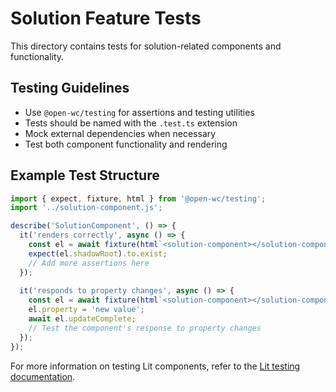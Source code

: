 # Solution Feature Tests

This directory contains tests for solution-related components and functionality.

## Testing Guidelines

- Use `@open-wc/testing` for assertions and testing utilities
- Tests should be named with the `.test.ts` extension
- Mock external dependencies when necessary
- Test both component functionality and rendering

## Example Test Structure

```typescript
import { expect, fixture, html } from '@open-wc/testing';
import '../solution-component.js';

describe('SolutionComponent', () => {
  it('renders correctly', async () => {
    const el = await fixture(html`<solution-component></solution-component>`);
    expect(el.shadowRoot).to.exist;
    // Add more assertions here
  });
  
  it('responds to property changes', async () => {
    const el = await fixture(html`<solution-component></solution-component>`);
    el.property = 'new value';
    await el.updateComplete;
    // Test the component's response to property changes
  });
});
```

For more information on testing Lit components, refer to
the [Lit testing documentation](https://lit.dev/docs/tools/testing/).
